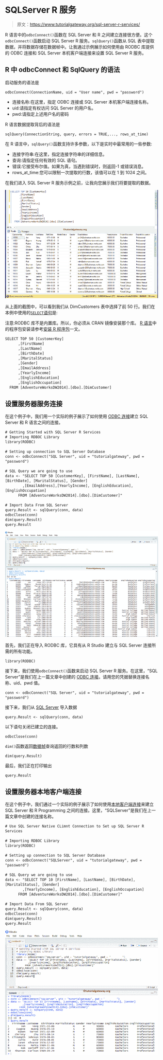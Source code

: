 # SQLServer R 服务

> 原文：<https://www.tutorialgateway.org/sql-server-r-services/>

R 语言中的`odbcConnect()`函数在 SQL Server 和 R 之间建立连接很方便。这个`odbcConnect()`函数启动 SQL Server R 服务。`sqlQuery()`函数从 SQL 表中提取数据，并将数据存储在数据帧中。让我通过示例展示如何使用由 RODBC 库提供的 ODBC 连接和 SQL Server 本机客户端连接来设置 SQL Server R 服务。

## R 中 odbcConnect 和 SqlQuery 的语法

启动服务的语法是

```
odbcConnect(ConnectionName, uid = "User name", pwd = "password")
```

*   连接名称:在这里，指定 ODBC 连接或 SQL Server 本机客户端连接名称。
*   uid:请指定有权访问 SQL Server 的用户名。
*   pwd:请指定上述用户名的密码

R 语言数据提取背后的语法是

```
sqlQuery(ConnectionString, query, errors = TRUE,..., rows_at_time)
```

在 R 语言中，`sqlQuery()`函数支持许多参数，以下是实时中最常用的一些参数:

*   连接字符串:在这里，指定连接字符串的详细信息。
*   查询:请指定任何有效的 SQL 语句。
*   错误:它接受布尔值。如果为真，当遇到错误时，则返回-1 或错误消息。
*   rows_at_time:您可以限制一次提取的行数，该值可以在 1 到 1024 之间。

在我们进入 SQL Server R 服务示例之前，让我向您展示我们将要提取的数据。

![Setting Up SQL Server R Services 1](img/e2b4c474391f7e75cb1dc030062030aa.png)

从上面的截图中，可以看到我们从 DimCustomers 表中选择了前 50 行。我们在本例中使用的[`SELECT`语句](https://www.tutorialgateway.org/sql-select-statement/)是:

注意:RODBC 库不是内置库。所以，你必须从 CRAN 镜像安装那个库。 [R 语言](https://www.tutorialgateway.org/r-programming/)中的程序包安装请参考[安装 R 程序包](https://www.tutorialgateway.org/install-r-packages/)一文。

```
SELECT TOP 50 [CustomerKey]
      ,[FirstName]
      ,[LastName]
      ,[BirthDate]
      ,[MaritalStatus]
      ,[Gender]
      ,[EmailAddress]
      ,[YearlyIncome]
      ,[EnglishEducation]
      ,[EnglishOccupation]
  FROM [AdventureWorksDW2014].[dbo].[DimCustomer]
```

## 设置服务器服务连接

在这个例子中，我们用一个实际的例子展示了如何使用 [ODBC 连接](https://www.tutorialgateway.org/create-odbc-connection/)建立 SQL Server 和 R 语言之间的连接。

```
# Getting Started with SQL Server R Services
# Importing RDBOC Library
library(RODBC)

# Setting up connection to SQL Server Database
conn <- odbcConnect("SQL Server", uid = "tutorialgateway", pwd = "password")

# SQL Query we are going to use
data <- "SELECT TOP 50 [CustomerKey], [FirstName], [LastName], [BirthDate], [MaritalStatus], [Gender]
        ,[EmailAddress],[YearlyIncome], [EnglishEducation], [EnglishOccupation]
      FROM [AdventureWorksDW2014].[dbo].[DimCustomer]"

# Import Data From SQL Server
query.Result <- sqlQuery(conn, data)
odbcClose(conn)
dim(query.Result)
query.Result
```

![Setting Up SQL Server R Services 2](img/b263912a2e037fab1ed80ee2efec8586.png)

首先，我们正在导入 RODBC 库，它具有从 R Studio 建立与 SQL Server 连接所需的所有功能。

```
library(RODBC)
```

接下来，我们使用`odbcConnect()`函数来启动 SQL Server R 服务。在这里，“SQL Server”是我们在上一篇文章中创建的 [ODBC 连接](https://www.tutorialgateway.org/create-odbc-connection/)。请用您的凭据替换连接名称、uid、pwd 值。

```
conn <- odbcConnect("SQL Server", uid = "tutorialgateway", pwd = "password")
```

接下来，我们从 [SQL Server](https://www.tutorialgateway.org/sql/) 导入数据

```
query.Result <- sqlQuery(conn, data)
```

以下语句关闭已建立的连接。

```
odbcClose(conn)
```

`dim()`函数返回[数据帧](https://www.tutorialgateway.org/data-frame-in-r/)查询返回的行数和列数

```
dim(query.Result)
```

最后，我们正在打印输出

```
query.Result
```

## 设置服务器本地客户端连接

在这个例子中，我们通过一个实际的例子展示了如何使用[本地客户端连接](https://www.tutorialgateway.org/create-sql-server-native-client-connection/)来建立 SQL Server 和 R Programming 之间的连接。这里，“SQLServer”是我们在上一篇文章中创建的连接名称。

```
# Use SQL Server Native CLimnt Connection to Set up SQL Server R Services

# Importing RDBOC Library
library(RODBC)

# Setting up connection to SQL Server Database
conn <- odbcConnect("SQLServer", uid = "tutorialgateway", pwd = "password")

# SQL Query we are going to use
data <- "SELECT TOP 10 [FirstName], [LastName], [BirthDate], [MaritalStatus], [Gender]
        ,[YearlyIncome], [EnglishEducation], [EnglishOccupation]
      FROM [AdventureWorksDW2014].[dbo].[DimCustomer]"

# Import Data From SQL Server
query.Result <- sqlQuery(conn, data)
odbcClose(conn)
dim(query.Result)
query.Result
```

![Setting Up SQL Server R Services 3](img/2fbc04a8c661108bb7b8a987d1b9f87b.png)